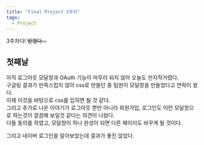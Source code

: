 ```yaml
---
title: "Final Project 3주차"
tags:
  - Project
---
```


3주차다!
~~망했다...~~

## 첫째날  

아직 로그아웃 모달창과 OAuth 기능이 마무리 되지 않아 오늘도 만지작거렸다.  
구글링 결과가 만족스럽지 않아 css로 만들던 중 팀원이 모달창을 만들었다고 연락이 왔다.  
이제 이것을 바탕으로 css를 입히면 될 것 같다.  
그리고 추가로 나온 이야기가 로그아웃 뿐만 아니라 회원가입, 로그인도 이런 모달창으로 하는것이 깔끔해 보일것 같다는 의견이 나왔다.  
다들 동의를 하였고, 모달창이 하나 완성이 되면 다른 페이지도 바꾸게 될 것이다.  

그리고 네이버 로그인을 알아보았는데 결과가 좋진 않았다.  
